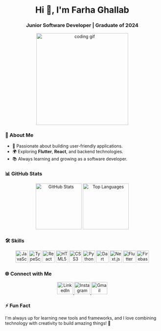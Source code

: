 <h1 align="center">Hi 👋, I'm Farha Ghallab</h1>
<h3 align="center">Junior Software Developer | Graduate of 2024</h3>

<div align="center">
  <img src="https://media.giphy.com/media/QDjpIL6oNCVZ4qzGs7/giphy.gif?cid=ecf05e475plvcg7ik5e2ozkbt76f7pbbwupkelaacja6xs27&ep=v1_gifs_search&rid=giphy.gif&ct=g" width="300" height="300" alt="coding gif" />
</div>



### 🚀 About Me

- 🌟 Passionate about building user-friendly applications.
- 🌍 Exploring **Flutter**, **React**, and backend technologies.
- 📚 Always learning and growing as a software developer.



### 📊 GitHub Stats

<div align="center">
  <img src="https://github-readme-stats.vercel.app/api?username=farhaghallab3&show_icons=true&theme=radical&include_all_commits=true&count_private=true" height="150" alt="GitHub Stats" />
  <img src="https://github-readme-stats.vercel.app/api/top-langs/?username=farhaghallab3&layout=compact&theme=radical" height="150" alt="Top Languages" />
</div>



### 🛠️ Skills

<div align="center">
  <img src="https://cdn.jsdelivr.net/gh/devicons/devicon/icons/javascript/javascript-original.svg" height="40" alt="JavaScript" />
  <img src="https://cdn.jsdelivr.net/gh/devicons/devicon/icons/typescript/typescript-original.svg" height="40" alt="TypeScript" />
  <img src="https://cdn.jsdelivr.net/gh/devicons/devicon/icons/react/react-original.svg" height="40" alt="React" />
  <img src="https://cdn.jsdelivr.net/gh/devicons/devicon/icons/html5/html5-original.svg" height="40" alt="HTML5" />
  <img src="https://cdn.jsdelivr.net/gh/devicons/devicon/icons/css3/css3-original.svg" height="40" alt="CSS3" />
  <img src="https://cdn.jsdelivr.net/gh/devicons/devicon/icons/python/python-original.svg" height="40" alt="Python" />
  <img src="https://cdn.jsdelivr.net/gh/devicons/devicon/icons/dart/dart-original.svg" height="40" alt="Dart" />
  <img src="https://cdn.jsdelivr.net/gh/devicons/devicon/icons/nextjs/nextjs-original.svg" height="40" alt="Next.js" />
  <img src="https://cdn.jsdelivr.net/gh/devicons/devicon/icons/flutter/flutter-original.svg" height="40" alt="Flutter" />
  <img src="https://cdn.jsdelivr.net/gh/devicons/devicon/icons/firebase/firebase-plain.svg" height="40" alt="Firebase" />
</div>



### 🌐 Connect with Me

<div align="center">
  <a href="https://www.linkedin.com/in/farha-ghallab-602575289/" target="_blank">
    <img src="https://raw.githubusercontent.com/maurodesouza/profile-readme-generator/master/src/assets/icons/social/linkedin/default.svg" width="52" height="40" alt="LinkedIn" />
  </a>
  <a href="https://www.instagram.com/farhaghallab/" target="_blank">
    <img src="https://raw.githubusercontent.com/maurodesouza/profile-readme-generator/master/src/assets/icons/social/instagram/default.svg" width="52" height="40" alt="Instagram" />
  </a>
  <a href="mailto:farhagalab74@gmail.com" target="_blank">
    <img src="https://raw.githubusercontent.com/maurodesouza/profile-readme-generator/master/src/assets/icons/social/gmail/default.svg" width="52" height="40" alt="Gmail" />
  </a>
</div>



### ⚡ Fun Fact
I'm always up for learning new tools and frameworks, and I love combining technology with creativity to build amazing things! 🚀
